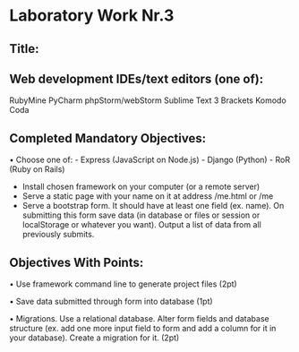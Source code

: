 Laboratory Work Nr.3
====================
Title:
------
Web development IDEs/text editors (one of):
--------------------------------------------

RubyMine
PyCharm
phpStorm/webStorm
Sublime Text 3
Brackets
Komodo
Coda

Completed Mandatory Objectives:
--------------------
•	Choose one of:
	- Express (JavaScript on Node.js)
	- Django (Python)
	- RoR (Ruby on Rails)
*	Install chosen framework on your computer (or a remote server)
*	Serve a static page with your name on it at address /me.html or /me
*	Serve a bootstrap form. It should have at least one field (ex. name). On submitting this form save data (in database or files or session or localStorage or whatever you want). Output a list of data from all previously submits.

Objectives With Points:
----------------------
•	Use framework command line to generate project files (2pt)

•	Save data submitted through form into database (1pt)

•	Migrations. Use a relational database. Alter form fields and database structure (ex. add one more input field to form and add a column for it in your database). Create a migration for it. (2pt)
